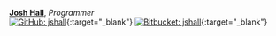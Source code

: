 **[Josh Hall](mailto:josh.s.hall@gmail.com)**, _Programmer_  
[![GitHub: jshall](https://img.shields.io/badge/GitHub-jshall-brightgreen.svg)](https://github.com/jshall){:target="_blank"}
[![Bitbucket: jshall](https://img.shields.io/badge/Bitbucket-jshall-blue.svg)](https://bitbucket.org/jshall/){:target="_blank"}